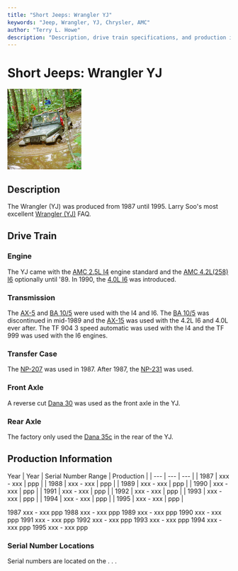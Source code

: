 ```yaml
---
title: "Short Jeeps: Wrangler YJ"
keywords: "Jeep, Wrangler, YJ, Chrysler, AMC"
author: "Terry L. Howe"
description: "Description, drive train specifications, and production information for the Jeep Wrangler YJ"
---
```


# Short Jeeps: Wrangler YJ
[![Terry in deep with Diane](/images/yjmudt.jpg)](/images/yjmud.jpg)
## Description
The Wrangler (YJ) was produced from 1987 until 1995.
Larry Soo's most excellent
[Wrangler (YJ)](http://www.bc4x4.com/faqs/yj.asp) FAQ.
## Drive Train
### Engine
The YJ came with the
[AMC 2.5L I4](/engine/amc150.html)
engine standard and the
[AMC 4.2L(258) I6](/engine/amc258.html)
optionally until '89.  In 1990, the
[4.0L I6](/engine/amc242.html)
was introduced.
### Transmission
The
[AX-5](/trans/ax5.html) and
[BA 10/5](/trans/ba10.html)
were used with the I4 and I6.  The
[BA 10/5](/trans/ba10.html)
was discontinued in mid-1989 and the
[AX-15](/trans/ax15.html)
was used with the 4.2L I6 and 4.0L ever after.
The TF 904 3 speed automatic was used with the I4 and the TF
999 was used with the I6 engines.
### Transfer Case
The [NP-207](/xfer/np207.html) was used in 1987. After 1987,
the [NP-231](/xfer/np231.html) was used.
### Front Axle
A reverse cut [Dana 30](/axle/d30.html) was used as the
front axle in the YJ.
### Rear Axle
The factory only used the [Dana 35c](/axle/d35c.html)
in the rear of the YJ.
## Production Information
Year
| Year | Serial Number Range | Production |
| --- | --- | --- |
| 1987 | xxx - xxx | ppp |
| 1988 | xxx - xxx | ppp |
| 1989 | xxx - xxx | ppp |
| 1990 | xxx - xxx | ppp |
| 1991 | xxx - xxx | ppp |
| 1992 | xxx - xxx | ppp |
| 1993 | xxx - xxx | ppp |
| 1994 | xxx - xxx | ppp |
| 1995 | xxx - xxx | ppp |

1987
xxx - xxx
ppp
1988
xxx - xxx
ppp
1989
xxx - xxx
ppp
1990
xxx - xxx
ppp
1991
xxx - xxx
ppp
1992
xxx - xxx
ppp
1993
xxx - xxx
ppp
1994
xxx - xxx
ppp
1995
xxx - xxx
ppp
### Serial Number Locations
Serial numbers are located on the . . .